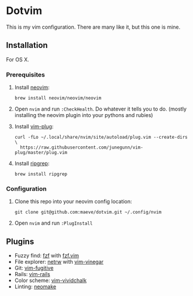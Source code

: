 # Dotvim

This is my vim configuration. There are many like it, but this one is mine.

## Installation

For OS X.

### Prerequisites

1. Install [neovim](https://github.com/neovim/neovim):
    ```console
    brew install neovim/neovim/neovim
    ```
    
2. Open `nvim` and run `:CheckHealth`. Do whatever it tells you to do.
   (mostly installing the neovim plugin into your pythons and rubies)
3. Install [vim-plug](https://github.com/junegunn/vim-plug):
    ```console
    curl -fLo ~/.local/share/nvim/site/autoload/plug.vim --create-dirs \
      https://raw.githubusercontent.com/junegunn/vim-plug/master/plug.vim
    ```
    
4. Install [ripgrep](https://github.com/BurntSushi/ripgrep):
    ```console
    brew install ripgrep
    ```
    
### Configuration

1. Clone this repo into your neovim config location:
    ```console
    git clone git@github.com:maeve/dotvim.git ~/.config/nvim
    ```
    
2. Open `nvim` and run `:PlugInstall`

## Plugins

* Fuzzy find: [fzf](https://github.com/junegunn/fzf) with [fzf.vim](https://github.com/junegunn/fzf.vim)
* File explorer: [netrw](http://www.vim.org/scripts/script.php?script_id=1075) with [vim-vinegar](https://github.com/tpope/vim-vinegar)
* Git: [vim-fugitive](https://github.com/tpope/vim-fugitive)
* Rails: [vim-rails](https://github.com/tpope/vim-rails)
* Color scheme: [vim-vividchalk](https://github.com/tpope/vim-vividchalk)
* Linting: [neomake](https://github.com/neomake/neomake)
